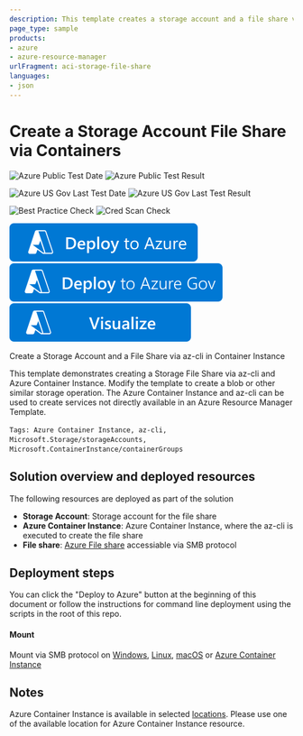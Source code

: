 ```yaml
---
description: This template creates a storage account and a file share via azure-cli in a Container Instance
page_type: sample
products:
- azure
- azure-resource-manager
urlFragment: aci-storage-file-share
languages:
- json
---
```

# Create a Storage Account File Share via Containers

![Azure Public Test Date](https://azurequickstartsservice.blob.core.windows.net/badges/quickstarts/microsoft.containerinstance/aci-storage-file-share/PublicLastTestDate.svg)
![Azure Public Test Result](https://azurequickstartsservice.blob.core.windows.net/badges/quickstarts/microsoft.containerinstance/aci-storage-file-share/PublicDeployment.svg)

![Azure US Gov Last Test Date](https://azurequickstartsservice.blob.core.windows.net/badges/quickstarts/microsoft.containerinstance/aci-storage-file-share/FairfaxLastTestDate.svg)
![Azure US Gov Last Test Result](https://azurequickstartsservice.blob.core.windows.net/badges/quickstarts/microsoft.containerinstance/aci-storage-file-share/FairfaxDeployment.svg)

![Best Practice Check](https://azurequickstartsservice.blob.core.windows.net/badges/quickstarts/microsoft.containerinstance/aci-storage-file-share/BestPracticeResult.svg)
![Cred Scan Check](https://azurequickstartsservice.blob.core.windows.net/badges/quickstarts/microsoft.containerinstance/aci-storage-file-share/CredScanResult.svg)

[![Deploy To Azure](https://raw.githubusercontent.com/Azure/azure-quickstart-templates/master/1-CONTRIBUTION-GUIDE/images/deploytoazure.svg?sanitize=true)](https://portal.azure.com/#create/Microsoft.Template/uri/https%3A%2F%2Fraw.githubusercontent.com%2FAzure%2Fazure-quickstart-templates%2Fmaster%2Fquickstarts%2Fmicrosoft.containerinstance%2Faci-storage-file-share%2Fazuredeploy.json)
[![Deploy To Azure US Gov](https://raw.githubusercontent.com/Azure/azure-quickstart-templates/master/1-CONTRIBUTION-GUIDE/images/deploytoazuregov.svg?sanitize=true)](https://portal.azure.us/#create/Microsoft.Template/uri/https%3A%2F%2Fraw.githubusercontent.com%2FAzure%2Fazure-quickstart-templates%2Fmaster%2Fquickstarts%2Fmicrosoft.containerinstance%2Faci-storage-file-share%2Fazuredeploy.json)
[![Visualize](https://raw.githubusercontent.com/Azure/azure-quickstart-templates/master/1-CONTRIBUTION-GUIDE/images/visualizebutton.svg?sanitize=true)](http://armviz.io/#/?load=https%3A%2F%2Fraw.githubusercontent.com%2FAzure%2Fazure-quickstart-templates%2Fmaster%2Fquickstarts%2Fmicrosoft.containerinstance%2Faci-storage-file-share%2Fazuredeploy.json)

Create a Storage Account and a File Share via az-cli in Container Instance

This template demonstrates creating a Storage File Share via az-cli and Azure Container Instance. Modify the template to create a blob or other similar storage operation. The Azure Container Instance and az-cli can be used to create services not directly available in an Azure Resource Manager Template.

`Tags: Azure Container Instance, az-cli, Microsoft.Storage/storageAccounts, Microsoft.ContainerInstance/containerGroups`

## Solution overview and deployed resources

The following resources are deployed as part of the solution

+ **Storage Account**: Storage account for the file share
+ **Azure Container Instance**: Azure Container Instance, where the az-cli is executed to create the file share
+ **File share**: [Azure File share](https://docs.microsoft.com/azure/storage/files/storage-files-introduction) accessiable via SMB protocol

## Deployment steps

You can click the "Deploy to Azure" button at the beginning of this document or follow the instructions for command line deployment using the scripts in the root of this repo.

#### Mount

Mount via SMB protocol on [Windows](https://docs.microsoft.com/azure/storage/files/storage-how-to-use-files-windows), [Linux](https://docs.microsoft.com/azure/storage/files/storage-how-to-use-files-linux), [macOS](https://docs.microsoft.com/azure/storage/files/storage-how-to-use-files-mac) or [Azure Container Instance](https://docs.microsoft.com/azure/container-instances/container-instances-volume-azure-files)

## Notes
Azure Container Instance is available in selected [locations](https://docs.microsoft.com/azure/container-instances/container-instances-quotas#region-availability). Please use one of the available location for Azure Container Instance resource.

